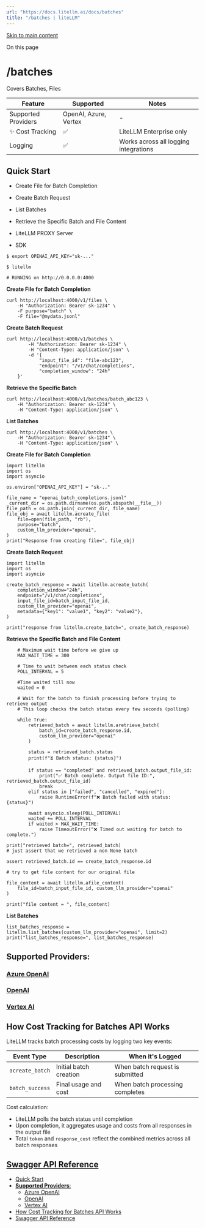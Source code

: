 ```yaml
---
url: "https://docs.litellm.ai/docs/batches"
title: "/batches | liteLLM"
---
```


[Skip to main content](https://docs.litellm.ai/docs/batches#__docusaurus_skipToContent_fallback)

On this page

# /batches

Covers Batches, Files

| Feature | Supported | Notes |
| --- | --- | --- |
| Supported Providers | OpenAI, Azure, Vertex | - |
| ✨ Cost Tracking | ✅ | LiteLLM Enterprise only |
| Logging | ✅ | Works across all logging integrations |

## Quick Start [​](https://docs.litellm.ai/docs/batches\#quick-start "Direct link to Quick Start")

- Create File for Batch Completion

- Create Batch Request

- List Batches

- Retrieve the Specific Batch and File Content


- LiteLLM PROXY Server
- SDK

```codeBlockLines_e6Vv
$ export OPENAI_API_KEY="sk-..."

$ litellm

# RUNNING on http://0.0.0.0:4000

```

**Create File for Batch Completion**

```codeBlockLines_e6Vv
curl http://localhost:4000/v1/files \
    -H "Authorization: Bearer sk-1234" \
    -F purpose="batch" \
    -F file="@mydata.jsonl"

```

**Create Batch Request**

```codeBlockLines_e6Vv
curl http://localhost:4000/v1/batches \
        -H "Authorization: Bearer sk-1234" \
        -H "Content-Type: application/json" \
        -d '{
            "input_file_id": "file-abc123",
            "endpoint": "/v1/chat/completions",
            "completion_window": "24h"
    }'

```

**Retrieve the Specific Batch**

```codeBlockLines_e6Vv
curl http://localhost:4000/v1/batches/batch_abc123 \
    -H "Authorization: Bearer sk-1234" \
    -H "Content-Type: application/json" \

```

**List Batches**

```codeBlockLines_e6Vv
curl http://localhost:4000/v1/batches \
    -H "Authorization: Bearer sk-1234" \
    -H "Content-Type: application/json" \

```

**Create File for Batch Completion**

```codeBlockLines_e6Vv
import litellm
import os
import asyncio

os.environ["OPENAI_API_KEY"] = "sk-.."

file_name = "openai_batch_completions.jsonl"
_current_dir = os.path.dirname(os.path.abspath(__file__))
file_path = os.path.join(_current_dir, file_name)
file_obj = await litellm.acreate_file(
    file=open(file_path, "rb"),
    purpose="batch",
    custom_llm_provider="openai",
)
print("Response from creating file=", file_obj)

```

**Create Batch Request**

```codeBlockLines_e6Vv
import litellm
import os
import asyncio

create_batch_response = await litellm.acreate_batch(
    completion_window="24h",
    endpoint="/v1/chat/completions",
    input_file_id=batch_input_file_id,
    custom_llm_provider="openai",
    metadata={"key1": "value1", "key2": "value2"},
)

print("response from litellm.create_batch=", create_batch_response)

```

**Retrieve the Specific Batch and File Content**

```codeBlockLines_e6Vv
    # Maximum wait time before we give up
    MAX_WAIT_TIME = 300

    # Time to wait between each status check
    POLL_INTERVAL = 5

    #Time waited till now
    waited = 0

    # Wait for the batch to finish processing before trying to retrieve output
    # This loop checks the batch status every few seconds (polling)

    while True:
        retrieved_batch = await litellm.aretrieve_batch(
            batch_id=create_batch_response.id,
            custom_llm_provider="openai"
        )

        status = retrieved_batch.status
        print(f"⏳ Batch status: {status}")

        if status == "completed" and retrieved_batch.output_file_id:
            print("✅ Batch complete. Output file ID:", retrieved_batch.output_file_id)
            break
        elif status in ["failed", "cancelled", "expired"]:
            raise RuntimeError(f"❌ Batch failed with status: {status}")

        await asyncio.sleep(POLL_INTERVAL)
        waited += POLL_INTERVAL
        if waited > MAX_WAIT_TIME:
            raise TimeoutError("❌ Timed out waiting for batch to complete.")

print("retrieved batch=", retrieved_batch)
# just assert that we retrieved a non None batch

assert retrieved_batch.id == create_batch_response.id

# try to get file content for our original file

file_content = await litellm.afile_content(
    file_id=batch_input_file_id, custom_llm_provider="openai"
)

print("file content = ", file_content)

```

**List Batches**

```codeBlockLines_e6Vv
list_batches_response = litellm.list_batches(custom_llm_provider="openai", limit=2)
print("list_batches_response=", list_batches_response)

```

## **Supported Providers**: [​](https://docs.litellm.ai/docs/batches\#supported-providers "Direct link to supported-providers")

### [Azure OpenAI](https://docs.litellm.ai/docs/providers/azure\#azure-batches-api) [​](https://docs.litellm.ai/docs/batches\#azure-openai "Direct link to azure-openai")

### [OpenAI](https://docs.litellm.ai/docs/batches\#quick-start) [​](https://docs.litellm.ai/docs/batches\#openai "Direct link to openai")

### [Vertex AI](https://docs.litellm.ai/docs/providers/vertex\#batch-apis) [​](https://docs.litellm.ai/docs/batches\#vertex-ai "Direct link to vertex-ai")

## How Cost Tracking for Batches API Works [​](https://docs.litellm.ai/docs/batches\#how-cost-tracking-for-batches-api-works "Direct link to How Cost Tracking for Batches API Works")

LiteLLM tracks batch processing costs by logging two key events:

| Event Type | Description | When it's Logged |
| --- | --- | --- |
| `acreate_batch` | Initial batch creation | When batch request is submitted |
| `batch_success` | Final usage and cost | When batch processing completes |

Cost calculation:

- LiteLLM polls the batch status until completion
- Upon completion, it aggregates usage and costs from all responses in the output file
- Total `token` and `response_cost` reflect the combined metrics across all batch responses

## [Swagger API Reference](https://litellm-api.up.railway.app/\#/batch) [​](https://docs.litellm.ai/docs/batches\#swagger-api-reference "Direct link to swagger-api-reference")

- [Quick Start](https://docs.litellm.ai/docs/batches#quick-start)
- [**Supported Providers**:](https://docs.litellm.ai/docs/batches#supported-providers)
  - [Azure OpenAI](https://docs.litellm.ai/docs/batches#azure-openai)
  - [OpenAI](https://docs.litellm.ai/docs/batches#openai)
  - [Vertex AI](https://docs.litellm.ai/docs/batches#vertex-ai)
- [How Cost Tracking for Batches API Works](https://docs.litellm.ai/docs/batches#how-cost-tracking-for-batches-api-works)
- [Swagger API Reference](https://docs.litellm.ai/docs/batches#swagger-api-reference)